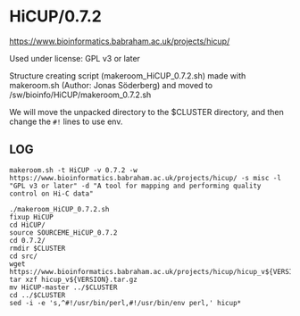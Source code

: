 HiCUP/0.7.2
===========

<https://www.bioinformatics.babraham.ac.uk/projects/hicup/>

Used under license:
GPL v3 or later

Structure creating script (makeroom_HiCUP_0.7.2.sh) made with makeroom.sh (Author: Jonas Söderberg) and moved to /sw/bioinfo/HiCUP/makeroom_0.7.2.sh

We will move the unpacked directory to the $CLUSTER directory, and then change the `#!` lines to use env.

LOG
---

    makeroom.sh -t HiCUP -v 0.7.2 -w https://www.bioinformatics.babraham.ac.uk/projects/hicup/ -s misc -l "GPL v3 or later" -d "A tool for mapping and performing quality control on Hi-C data" 

    ./makeroom_HiCUP_0.7.2.sh 
    fixup HiCUP
    cd HiCUP/
    source SOURCEME_HiCUP_0.7.2 
    cd 0.7.2/
    rmdir $CLUSTER
    cd src/
    wget https://www.bioinformatics.babraham.ac.uk/projects/hicup/hicup_v${VERSION}.tar.gz
    tar xzf hicup_v${VERSION}.tar.gz 
    mv HiCUP-master ../$CLUSTER
    cd ../$CLUSTER
    sed -i -e 's,^#!/usr/bin/perl,#!/usr/bin/env perl,' hicup*
